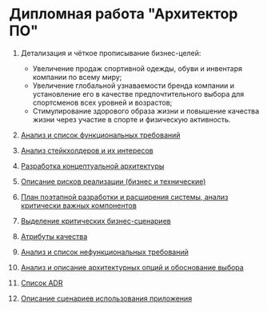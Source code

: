 # Дипломная работа "Архитектор ПО"

1.	Детализация и чёткое прописывание бизнес-целей:
	* Увеличение продаж спортивной одежды, обуви и инвентаря компании по всему миру;
	* Увеличение глобальной узнаваемости бренда компании и установление его в качестве предпочтительного выбора для спортсменов всех уровней и возрастов;
	* Стимулирование здорового образа жизни и повышение качества жизни через участие в спорте и физическую активность. 

2. [Анализ и список функциональных требований](/structure/2.md)
3. [Анализ стейкхолдеров и их интересов](/structure/3.md)
4. [Разработка концептуальной архитектуры](/structure/4.md)
5. [Описание рисков реализации (бизнес и технические)](/structure/5.md)
6. [План поэтапной разработки и расширения системы, анализ критически важных компонентов](/structure/6.md)
7. [Выделение критических бизнес-сценариев](/structure/7.md)
8. [Атрибуты качества](/structure/8.md)
9. [Анализ и список нефункциональных требований](/structure/9.md)
10. [Анализ и описание архитектурных опций и обоснование выбора](/structure/10.md)
11. [Список ADR](/structure/11.md)
12. [Описание сценариев использования приложения](/structure/12.md)

